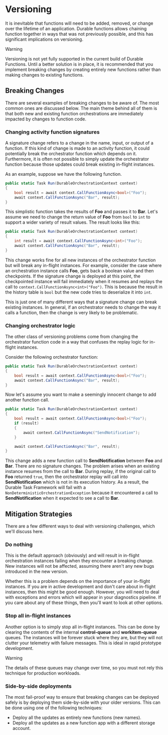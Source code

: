 # Versioning
It is inevitable that functions will need to be added, removed, or change over the lifetime of an application. Durable functions allows chaining function together in ways that was not previously possible, and this has significant implications on versioning.

> [!WARNING]
> Versioning is not yet fully supported in the current build of Durable Functions. Until a better solution is in place, it is recommended that you implement breaking changes by creating entirely new functions rather than making changes to existing functions.

## Breaking Changes
There are several examples of breaking changes to be aware of. The most common ones are discussed below. The main theme behind all of them is that both new and existing function orchestrations are immediately impacted by changes to function code.

### Changing activity function signatures
A signature change refers to a change in the name, input, or output of a function. If this kind of change is made to an activity function, it could potentially break the orchestrator function which depends on it. Furthermore, it is often not possible to simply update the orchestrator function because those updates could break existing in-flight instances. 

As an example, suppose we have the following function.

```csharp
public static Task Run(DurableOrchestrationContext context)
{
    bool result = await context.CallFunctionAsync<bool>("Foo");
    await context.CallFunctionAsync("Bar", result);
}
```

This simplistic function takes the results of **Foo** and passes it to **Bar**. Let's assume we need to change the return value of **Foo** from `bool` to `int` to support a wider variety of result values. The result looks like this:

```csharp
public static Task Run(DurableOrchestrationContext context)
{
    int result = await context.CallFunctionAsync<int>("Foo");
    await context.CallFunctionAsync("Bar", result);
}
```

This change works fine for all new instances of the orchestrator function but will break any in-flight instances. For example, consider the case where an orchestration instance calls **Foo**, gets back a boolean value and then checkpoints. If the signature change is deployed at this point, the checkpointed instance will fail immediately when it resumes and replays the call to `context.CallFunctionAsync<int>("Foo")`. This is because the result in the history table is `bool` but the new code tries to deserialize it into `int`.

This is just one of many different ways that a signature change can break existing instances. In general, if an orchestrator needs to change the way it calls a function, then the change is very likely to be problematic.

### Changing orchestrator logic
The other class of versioning problems come from changing the orchestrator function code in a way that confuses the replay logic for in-flight instances.

Consider the following orchestrator function:

```csharp
public static Task Run(DurableOrchestrationContext context)
{
    bool result = await context.CallFunctionAsync<bool>("Foo");
    await context.CallFunctionAsync("Bar", result);
}
```

Now let's assume you want to make a seemingly innocent change to add another function call.

```csharp
public static Task Run(DurableOrchestrationContext context)
{
    bool result = await context.CallFunctionAsync<bool>("Foo");
    if (result)
    {
        await context.CallFunctionAsync("SendNotification");
    }

    await context.CallFunctionAsync("Bar", result);
}
```

This change adds a new function call to **SendNotification** between **Foo** and **Bar**. There are no signature changes. The problem arises when an existing instance resumes from the call to **Bar**. During replay, if the original call to **Foo** returned `true`, then the orchestrator replay will call into **SendNotification** which is not in its execution history. As a result, the Durable Task Framework will fail with a `NonDeterministicOrchestrationException` because it encountered a call to **SendNotification** when it expected to see a call to **Bar**.

## Mitigation Strategies
There are a few different ways to deal with versioning challenges, which we'll discuss here.

### Do nothing
This is the default approach (obviously) and will result in in-flight orchestration instances failing when they encounter a breaking change. New instances will not be affected, assuming there aren't any new bugs introduced in the new version.

Whether this is a problem depends on the importance of your in-flight instances. If you are in active development and don't care about in-flight instances, then this might be good enough. However, you will need to deal with exceptions and errors which will appear in your diagnostics pipeline. If you care about any of these things, then you'll want to look at other options.

### Stop all in-flight instances
Another option is to simply stop all in-flight instances. This can be done by clearing the contents of the internal **control-queue** and **workitem-queue** queues. The instances will be forever stuck where they are, but they will not clutter your telemetry with failure messages. This is ideal in rapid prototype development.

> [!WARNING]
> The details of these queues may change over time, so you must not rely this technique for production workloads.

### Side-by-side deployments
The most fail-proof way to ensure that breaking changes can be deployed safely is by deploying them side-by-side with your older versions. This can be done using one of the following techniques:

* Deploy all the updates as entirely new functions (new names).
* Deploy all the updates as a new function app with a different storage account.

